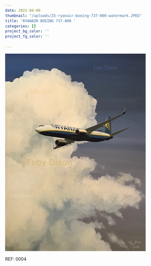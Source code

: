 ```yaml
---
date: 2022-04-09
thumbnail: "/uploads/25-ryanair-boeing-737-800-watermark.JPEG"
title: 'RYANAIR BOEING 737-800 '
categories: []
project_bg_color: ''
project_fg_color: ''

---
```

![](/uploads/25-ryanair-boeing-737-800-watermark.JPEG)

REF: 0004